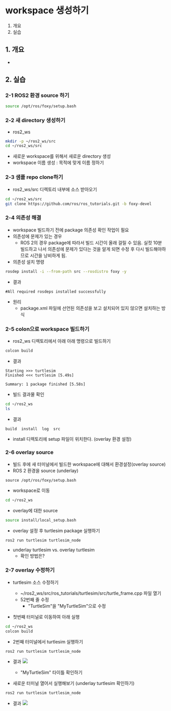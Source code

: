 # workspace 생성하기
1. 개요
2. 실습


## 1. 개요
* 

## 2. 실습
### 2-1 ROS2 환경 source 하기

```bash
source /opt/ros/foxy/setup.bash
```
### 2-2 새 directory 생성하기
* ros2_ws
```bash
mkdir -p ~/ros2_ws/src
cd ~/ros2_ws/src
```
  * 새로운 workspace를 위해서 새로운 directory 생성
  * workspace 이름 생성 : 목적에 맞게 이름 정하기

### 2-3 샘플 repo clone하기
* ros2_ws/src 디렉토리 내부에 소스 받아오기
```bash
cd ~/ros2_ws/src
git clone https://github.com/ros/ros_tutorials.git -b foxy-devel
```

### 2-4 의존성 해결
* workspace 빌드하기 전에 package 의존성 확인 작업이 필요
* 의존성에 문제가 있는 경우
  * ROS 2의 경우 package에 따라서 빌드 시간이 올래 걸릴 수 있음. 실컷 10분 빌드하고 나서 의존성에 문제가 있다는 것을 알게 되면 수정 후 다시 빌드해야하므로 시간을 낭비하게 됨.
* 의존성 설치 명령
```bash
rosdep install -i --from-path src --rosdistro foxy -y
```

* 결과
```
#All required rosdeps installed successfully
```

* 원리
  * package.xml 파일에 선언된 의존성을 보고 설치되어 있지 않으면 설치하는 방식


### 2-5 colon으로 workspace 빌드하기
* ros2_ws 디렉토리에서 아래 아래 명령으로 빌드하기
```bash
colcon build
```

* 결과
```
Starting >>> turtlesim
Finished <<< turtlesim [5.49s]

Summary: 1 package finished [5.58s]
```

* 빌드 결과물 확인
```bash
cd ~/ros2_ws
ls
```

* 결과
```
build  install  log  src
```
  * install 디렉토리에 setup 파일이 위치한다. (overlay 환경 설정)

### 2-6 overlay source
* 빌드 후에 새 터미널에서 빌드한 workspace에 대해서 환경설정(overlay source)
* ROS 2 환경을 source (underlay)
```
source /opt/ros/foxy/setup.bash
```

* workspace로 이동
```bash
cd ~/ros2_ws
```

* overlay에 대한 source
```bash
source install/local_setup.bash
```

* overlay 설정 후 turtlesim package 실행하기
```
ros2 run turtlesim turtlesim_node
```

* underlay turtlesim vs. overlay turtlesim
  * 확인 방법은?

### 2-7 overlay 수정하기
* turtlesim 소스 수정하기
  * ~/ros2_ws/src/ros_tutorials/turtlesim/src/turtle_frame.cpp 파일 열기
  * 52번째 줄 수정
    * "TurtleSim"을 "MyTurtleSim"으로 수정

* 첫번째 터미널로 이동하여 아래 실행
```bash
cd ~/ros2_ws
colcon build
```

* 2번째 터미널에서 turtlesim 실행하기
```bash
ros2 run turtlesim turtlesim_node
```

* 결과
![](https://docs.ros.org/en/foxy/_images/overlay.png)

  * "MyTurtleSim" 타이틀 확인하기

* 새로운 터미널 열어서 실행해보기 (underlay turtlesim 확인하기)
```bash
ros2 run turtlesim turtlesim_node
```

* 결과
![](https://docs.ros.org/en/foxy/_images/underlay.png)
